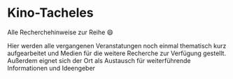 # Kino-Tacheles
Alle Recherchehinweise zur Reihe
:smile: 


Hier werden alle vergangenen Veranstatungen noch einmal thematisch kurz aufgearbeitet und Medien für die weitere Recherche zur Verfügung gestellt. Außerdem eignet sich der Ort als Austausch für weiterführende Informationen und Ideengeber
